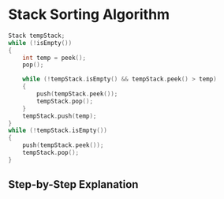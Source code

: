 # Stack Sorting Algorithm

```C++
Stack tempStack;
while (!isEmpty())
{
    int temp = peek();
    pop();

    while (!tempStack.isEmpty() && tempStack.peek() > temp)
    {
        push(tempStack.peek());
        tempStack.pop();
    }
    tempStack.push(temp);
}
while (!tempStack.isEmpty())
{
    push(tempStack.peek());
    tempStack.pop();
}
```

## Step-by-Step Explanation
